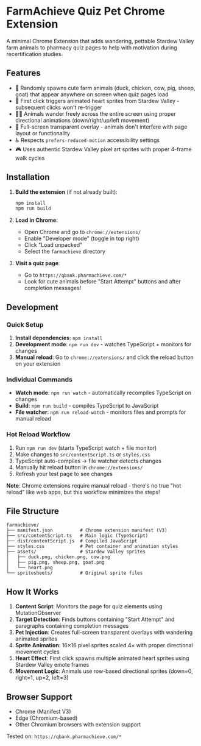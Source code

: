 # FarmAchieve Quiz Pet Chrome Extension

A minimal Chrome Extension that adds wandering, pettable Stardew Valley farm animals to pharmacy quiz pages to help with motivation during recertification studies.

## Features

- 🐔 Randomly spawns cute farm animals (duck, chicken, cow, pig, sheep, goat) that appear anywhere on screen when quiz pages load
- 💖 First click triggers animated heart sprites from Stardew Valley - subsequent clicks won't re-trigger
- 🚶‍♂️ Animals wander freely across the entire screen using proper directional animations (down/right/up/left movement)
- 🌟 Full-screen transparent overlay - animals don't interfere with page layout or functionality
- ♿ Respects `prefers-reduced-motion` accessibility settings
- 🎮 Uses authentic Stardew Valley pixel art sprites with proper 4-frame walk cycles

## Installation

1. **Build the extension** (if not already built):

   ```bash
   npm install
   npm run build
   ```

2. **Load in Chrome**:
   - Open Chrome and go to `chrome://extensions/`
   - Enable "Developer mode" (toggle in top right)
   - Click "Load unpacked"
   - Select the `farmachieve` directory

3. **Visit a quiz page**:
   - Go to `https://qbank.pharmachieve.com/*`
   - Look for cute animals before "Start Attempt" buttons and after completion messages!

## Development

### Quick Setup
1. **Install dependencies**: `npm install`
2. **Development mode**: `npm run dev` - watches TypeScript + monitors for changes
3. **Manual reload**: Go to `chrome://extensions/` and click the reload button on your extension

### Individual Commands
- **Watch mode**: `npm run watch` - automatically recompiles TypeScript on changes
- **Build**: `npm run build` - compiles TypeScript to JavaScript
- **File watcher**: `npm run reload-watch` - monitors files and prompts for manual reload

### Hot Reload Workflow
1. Run `npm run dev` (starts TypeScript watch + file monitor)
2. Make changes to `src/contentScript.ts` or `styles.css`
3. TypeScript auto-compiles → file watcher detects changes
4. Manually hit reload button in `chrome://extensions/`
5. Refresh your test page to see changes

**Note**: Chrome extensions require manual reload - there's no true "hot reload" like web apps, but this workflow minimizes the steps!

## File Structure

```text
farmachieve/
├── manifest.json          # Chrome extension manifest (V3)
├── src/contentScript.ts   # Main logic (TypeScript)
├── dist/contentScript.js  # Compiled JavaScript
├── styles.css             # Pet container and animation styles
├── assets/                # Stardew Valley sprites
│   ├── duck.png, chicken.png, cow.png
│   ├── pig.png, sheep.png, goat.png
│   └── heart.png
└── spritesheets/          # Original sprite files
```

## How It Works

1. **Content Script**: Monitors the page for quiz elements using MutationObserver
2. **Target Detection**: Finds buttons containing "Start Attempt" and paragraphs containing completion messages
3. **Pet Injection**: Creates full-screen transparent overlays with wandering animated sprites
4. **Sprite Animation**: 16×16 pixel sprites scaled 4× with proper directional movement cycles
5. **Heart Effect**: First click spawns multiple animated heart sprites using Stardew Valley emote frames
6. **Movement Logic**: Animals use row-based directional sprites (down=0, right=1, up=2, left=3)

## Browser Support

- Chrome (Manifest V3)
- Edge (Chromium-based)
- Other Chromium browsers with extension support

Tested on: `https://qbank.pharmachieve.com/*`
